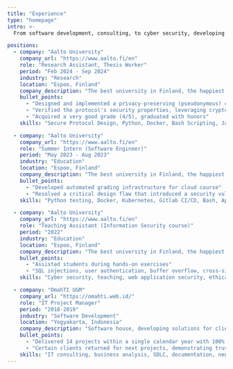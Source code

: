 ```yaml
---
title: "Experience"
type: "homepage"
intro: >-
  From software development, consulting, to cyber security, developing secure business solutions.

positions:
  - company: "Aalto University"
    company_url: "https://www.aalto.fi/en"
    role: "Research Assistant, Thesis Worker"
    period: "Feb 2024 - Sep 2024"
    industry: "Research"
    location: "Espoo, Finland"
    company_description: "The best university in Finland, the happiest country in the world"
    bullet_points:
      - "Designed and implemented a privacy-preserving (pseudonymous) cloud authentication protocol"
      - "Verified the protocol's security properties, leveraging cryptographic protocol verifier (ProVerif)"
      - "Acquired a very good grade (4/5), graduated with honors"
    skills: "Secure Protocol Design, Python, Docker, Bash Scripting, JavaScript, REST API, ProVerif."

  - company: "Aalto University"
    company_url: "https://www.aalto.fi/en"
    role: "Summer Intern (Software Engineer)"
    period: "May 2023 - Aug 2023"
    industry: "Education"
    location: "Espoo, Finland"
    company_description: "The best university in Finland, the happiest country in the world"
    bullet_points:
      - "Developed automated grading infrastructure for cloud course"
      - "Resolved a critical design flaw that introduced a security vulnerability, improving the integrity of the grading system"
    skills: "Python testing, Docker, Kubernetes, Gitlab CI/CD, Bash, Aplus, Google Cloud Platform."

  - company: "Aalto University"
    company_url: "https://www.aalto.fi/en"
    role: "Teaching Assistant (Information Security course)"
    period: "2022"
    industry: "Education"
    location: "Espoo, Finland"
    company_description: "The best university in Finland, the happiest country in the world"
    bullet_points:
      - "Assisted students during hands-on exercises"
      - "SQL injections, user authentication, buffer overflow, cross-site scripting, password cracking, etc"
    skills: "Cyber security, teaching, web application security, ethical hacking, capture the flag."

  - company: "OmahTI UGM"
    company_url: "https://omahti.web.id/"
    role: "IT Project Manager"
    period: "2018-2019"
    industry: "Software Development"
    location: "Yogyakarta, Indonesia"
    company_description: "Software house, developing solutions for clients"
    bullet_points:
      - "Delivered 14 projects within a single calendar year with 100% client acceptance"
      - "Certain clients returned for next projects, demonstrating trust in our delivery"
    skills: "IT consulting, business analysis, SDLC, documentation, negotiation."
---
```

